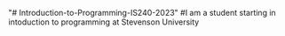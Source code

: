 "# Introduction-to-Programming-IS240-2023" 
#I am a student starting in intoduction to programming at Stevenson University
